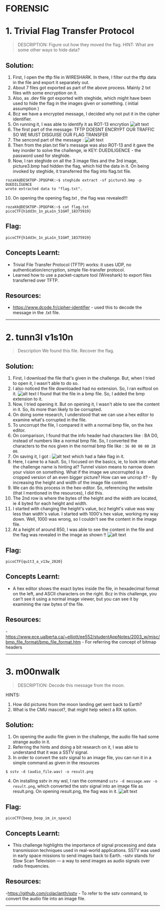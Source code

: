 # FORENSIC

# 1. Trivial Flag Transfer Protocol
> DESCRIPTION:
Figure out how they moved the flag.
HINT: What are some other ways to hide data?

## Solution:
1. First, I open the tftp file in WIRESHARK. In there, I filter out the tftp data in the file and export it separately out.
2. About 7 files got exported as part of the above process. Mainly 2 txt files with some encryption on it.
3. Also, as .dev file got exported with steghide, which might have been used to hide the flag in the images given or something. ( initial assumption )
4. Bcz we have a encrypted message, I decided why not put it in the cipher identifier. 
5. On running it, I was able to identify it as ROT-13 encrytion 
![alt text](1.1-1.png)
6. The first part of the message: TFTP DOESNT ENCRYPT OUR TRAFFIC SO WE MUST DISGUISE OUR FLAG TRANSFER
7. The sencond part of the message : 
![alt text](1.2-1.png)
8. Then from the plan.txt file's message was also ROT-13 and it gave the key inorder to solve the challenge, ie KEY: DUEDILIGENCE - the password used for steghide.
9. Now, I ran steghide on all the 3 image files and the 3rd image, picture3.bmp had hidden the flag, which hid the data in it. On being invoked by steghide, it transferred the flag into flag.txt file. 
```
rozakk@DESKTOP-JPQGP4K:~$ steghide extract -sf picture3.bmp -p DUEDILIGENCE
wrote extracted data to "flag.txt".
```
10. On opening the opening flag.txt , the flag was revealed!!!
```
rozakk@DESKTOP-JPQGP4K:~$ cat flag.txt
picoCTF{h1dd3n_1n_pLa1n_51GHT_18375919}
```

## Flag:
```
picoCTF{h1dd3n_1n_pLa1n_51GHT_18375919}
```

## Concepts Learnt:
- Trivial File Transfer Protocol (TFTP) works: it uses UDP, no authentication/encryption, simple file-transfer protocol.
- Learned how to use a packet-capture tool (Wireshark) to export files transferred over TFTP.

## Resources:
- https://www.dcode.fr/cipher-identifier - used this to decode the message in the .txt file.

***

# 2. tunn3l v1s10n
> Description
We found this file. Recover the flag.
## Solution:
1. First, I download the file that's given in the challenge. But, when I tried to open it, I wasn't able to do so.
2. I also noticed the file downloaded had no extension. So, I ran exiftool on it.
![alt text](file:///d%3A/Cryptonite-Taskphase/TaskPhase-2/Forensic/2.1.png)
I found that the file in a bmp file. So, I added the bmp extension to it.
3. Now, I tried opening it. But on opening it, I wasn't able to see the content in it. So, its more than likely to be corrupted.
4. On doing some research, I understood that we can use a hex editor to examine what's corrupted in the file.
5. To uncorrupt the file, I compared it with a normal bmp file, on the hex editor.
6. On comparison, I found that the info header had characters like : BA D0, instead of numbers like a normal bmp file. So, I converted the characters to the nos given in the normal bmp file like : ` 36 00 00 00 28 00 `. 
7. On saving it, I got :
![alt text](file:///d%3A/Cryptonite-Taskphase/TaskPhase-2/Forensic/2.2.png)
which had a fake flag in it.
8. Here, I came to a hault. So, I focused on the basics, ie, to look into what the challenge name is hinting at? Tunnel vision means to narrow down your vision on something. What if the image we uncorrupted is a cropped version of an even bigger picture? How can we uncrop it? - By increasing the height and width of the image file content.
9. We can do this process in the hex-editor. So, referencing the website (that I mentioned in the resources), I did this.
10. The 2nd row is where the bytes of the height and the width are located, ie 4 byted for each height and width. 
11. I started with changing the height's value, bcz height's value was way less than width's value. I started with 1000's hex value, working my way down. Well, 1000 was wrong, so I couldn't see the content in the image file.
12. At a height of around 850, I was able to see the content in the file and the flag was revealed in the image as shown !!
![alt text](file://wsl.localhost/Ubuntu/home/rozakk/picoctf/tunn3l_v1s10n.bmp)


## Flag:
```
picoCTF{qu1t3_a_v13w_2020}
```

## Concepts Learnt:
- A hex editor shows the exact bytes inside the file, in hexadecimal format on the left, and ASCII characters on the right. Bcz in this challenge, you can’t see it using a normal image viewer, but you can see it by examining the raw bytes of the file.

## Resources:
-https://www.ece.ualberta.ca/~elliott/ee552/studentAppNotes/2003_w/misc/bmp_file_format/bmp_file_format.htm - For referring the concept of bitmap headers 

***

# 3. m00nwalk
> DESCRIPTION:
Decode this message from the moon.

HINTS:
1. How did pictures from the moon landing get sent back to Earth?
2. What is the CMU mascot?, that might help select a RX option. 

## Solution:
1. On opening the audio file given in the challenge, the audio file had some strange audio in it. 
2. Referring the hints and doing a bit research on it, I was able to understand that it was a SSTV signal. 
3. In order to convert the sstv signal to an image file, you can run it in a simple command as given in the resources
```
$ sstv -d (audio_file.wav) -o result.png
```
4. On installing sstv in my wsl, I ran the command ` sstv -d message.wav -o result.png `, which converted the sstv signal into an image file as result.png. On opening result.png, the flag was in it.
![alt text](result-1.png)
## Flag:
```
picoCTF{beep_boop_im_in_space}
```

## Concepts Learnt:
- This challenge highlights the importance of signal processing and data transmission techniques used in real-world applications. SSTV was used in early space missions to send images back to Earth.
-sstv stands for Slow Scan Television — a way to send images as audio signals over radio frequencies.

## Resources:
-https://github.com/colaclanth/sstv - To refer to the sstv command, to convert the audio file into an image file.

***